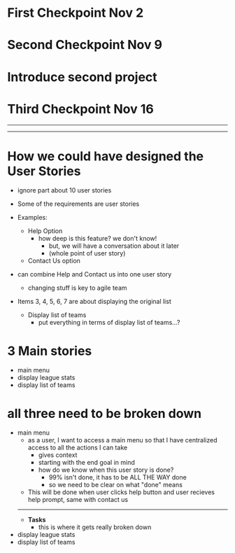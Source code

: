# First Checkpoint Nov 2
# Second Checkpoint Nov 9
# Introduce second project
# Third Checkpoint Nov 16

---
---
# How we could have designed the User Stories
- ignore part about 10 user stories

- Some of the requirements are user stories

- Examples:
	- Help Option
		- how deep is this feature? we don't know!
			- but, we will have a conversation about it later
			- (whole point of user story)
	- Contact Us option
- can combine Help and Contact us into one user story
	- changing stuff is key to agile team
- Items 3, 4, 5, 6, 7 are about displaying the original list
	- Display list of teams
		- put everything in terms of display list of teams...?

# 3 Main stories
- main menu
- display league stats
- display list of teams

# all three need to be broken down
- main menu
	- as a user, I want to access a main menu so that I have centralized access to all the actions I can take
		- gives context
		- starting with the end goal in mind
		- how do we know when this user story is done?
			- 99% isn't done, it has to be ALL THE WAY done
			- so we need to be clear on what "done" means
	- This will be done when user clicks help button and user recieves help prompt, same with contact us
	--- 
	- **Tasks**
		- this is where it gets really broken down
- display league stats
- display list of teams
  
